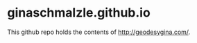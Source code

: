 ginaschmalzle.github.io
=======================

This github repo holds the contents of <http://geodesygina.com/>. 
